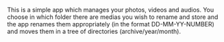 This is a simple app which manages your photos, videos and audios. You choose in which folder there are medias you wish to rename and store and the app renames them appropriately (in the format DD-MM-YY-NUMBER) and moves them in a tree of directories (archive/year/month).